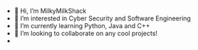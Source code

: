 - 👋 Hi, I’m MilkyMilkShack
- 👀 I’m interested in Cyber Security and Software Engineering
- 🌱 I’m currently learning Python, Java and C++
- 💞️ I’m looking to collaborate on any cool projects!
- 
<!---
MilkyMilkShack1738/MilkyMilkShack1738 is a ✨ special ✨ repository because its `README.md` (this file) appears on your GitHub profile.
You can click the Preview link to take a look at your changes.
--->
